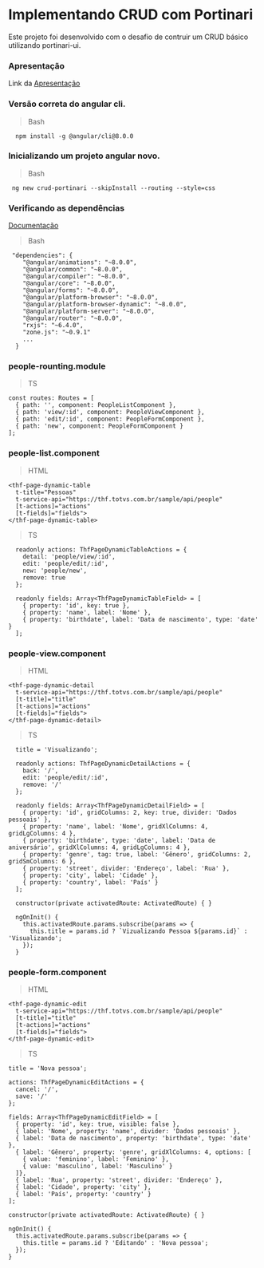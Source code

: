 # Implementando CRUD com Portinari

Este projeto foi desenvolvido com o desafio de contruir um CRUD básico utilizando portinari-ui.

### Apresentação

Link da [Apresentação](https://drive.google.com/file/d/10l3WWkuAxJavu8F_EMtrQDVztQHgfxcn/view?usp=sharing)

### Versão correta do angular cli.

> Bash
```
  npm install -g @angular/cli@8.0.0
```

### Inicializando um projeto angular novo.

> Bash
```
 ng new crud-portinari --skipInstall --routing --style=css
```

### Verificando as dependências 
[Documentação](https://portinari.io/guides/getting-started)

> Bash
```
 "dependencies": {
    "@angular/animations": "~8.0.0",
    "@angular/common": "~8.0.0",
    "@angular/compiler": "~8.0.0",
    "@angular/core": "~8.0.0",
    "@angular/forms": "~8.0.0",
    "@angular/platform-browser": "~8.0.0",
    "@angular/platform-browser-dynamic": "~8.0.0",
    "@angular/platform-server": "~8.0.0",
    "@angular/router": "~8.0.0",
    "rxjs": "~6.4.0",
    "zone.js": "~0.9.1"
    ...
  }
```


### people-rounting.module

> TS
```
const routes: Routes = [
  { path: '', component: PeopleListComponent },
  { path: 'view/:id', component: PeopleViewComponent },
  { path: 'edit/:id', component: PeopleFormComponent },
  { path: 'new', component: PeopleFormComponent }
];
```

### people-list.component

> HTML
```
<thf-page-dynamic-table
  t-title="Pessoas"
  t-service-api="https://thf.totvs.com.br/sample/api/people"
  [t-actions]="actions"
  [t-fields]="fields">
</thf-page-dynamic-table>
```

> TS
```
  readonly actions: ThfPageDynamicTableActions = {
    detail: 'people/view/:id',
    edit: 'people/edit/:id',
    new: 'people/new',
    remove: true
  };

  readonly fields: Array<ThfPageDynamicTableField> = [
    { property: 'id', key: true },
    { property: 'name', label: 'Nome' },
    { property: 'birthdate', label: 'Data de nascimento', type: 'date' }
  ];

```

### people-view.component

> HTML
```
<thf-page-dynamic-detail
  t-service-api="https://thf.totvs.com.br/sample/api/people"
  [t-title]="title"
  [t-actions]="actions"
  [t-fields]="fields">
</thf-page-dynamic-detail>
```

> TS
```
  title = 'Visualizando';

  readonly actions: ThfPageDynamicDetailActions = {
    back: '/',
    edit: 'people/edit/:id',
    remove: '/'
  };

  readonly fields: Array<ThfPageDynamicDetailField> = [
    { property: 'id', gridColumns: 2, key: true, divider: 'Dados pessoais' },
    { property: 'name', label: 'Nome', gridXlColumns: 4, gridLgColumns: 4 },
    { property: 'birthdate', type: 'date', label: 'Data de aniversário', gridXlColumns: 4, gridLgColumns: 4 },
    { property: 'genre', tag: true, label: 'Gênero', gridColumns: 2, gridSmColumns: 6 },
    { property: 'street', divider: 'Endereço', label: 'Rua' },
    { property: 'city', label: 'Cidade' },
    { property: 'country', label: 'País' }
  ];

  constructor(private activatedRoute: ActivatedRoute) { }

  ngOnInit() {
    this.activatedRoute.params.subscribe(params => {
      this.title = params.id ? `Vizualizando Pessoa ${params.id}` : 'Visualizando';
    });
  }
```

### people-form.component

> HTML
```
<thf-page-dynamic-edit
  t-service-api="https://thf.totvs.com.br/sample/api/people"
  [t-title]="title"
  [t-actions]="actions"
  [t-fields]="fields">
</thf-page-dynamic-edit>
```

> TS
```
title = 'Nova pessoa';

actions: ThfPageDynamicEditActions = {
  cancel: '/',
  save: '/'
};

fields: Array<ThfPageDynamicEditField> = [
  { property: 'id', key: true, visible: false },
  { label: 'Nome', property: 'name', divider: 'Dados pessoais' },
  { label: 'Data de nascimento', property: 'birthdate', type: 'date' },
  { label: 'Gênero', property: 'genre', gridXlColumns: 4, options: [
    { value: 'feminino', label: 'Feminino' },
    { value: 'masculino', label: 'Masculino' }
  ]},
  { label: 'Rua', property: 'street', divider: 'Endereço' },
  { label: 'Cidade', property: 'city' },
  { label: 'País', property: 'country' }
];

constructor(private activatedRoute: ActivatedRoute) { }

ngOnInit() {
  this.activatedRoute.params.subscribe(params => {
    this.title = params.id ? 'Editando' : 'Nova pessoa';
  });
}

```

